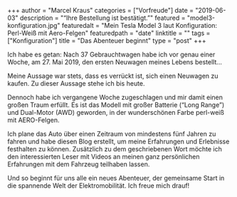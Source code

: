 +++
author = "Marcel Kraus"
categories = ["Vorfreude"]
date = "2019-06-03"
description = "“Ihre Bestellung ist bestätigt.”"
featured = "model3-konfiguration.jpg"
featuredalt = "Mein Tesla Model 3 laut Konfiguration: Perl-Weiß mit Aero-Felgen"
featuredpath = "date"
linktitle = ""
tags = ["Konfiguration"]
title = "Das Abenteuer beginnt"
type = "post"
+++

Ich habe es getan: Nach 37 Gebrauchtwagen habe ich vor genau einer Woche, am 27. Mai 2019, den ersten Neuwagen meines Lebens bestellt…

Meine Aussage war stets, dass es verrückt ist, sich einen Neuwagen zu kaufen. Zu dieser Aussage stehe ich bis heute.

Dennoch habe ich vergangene Woche zugeschlagen und mir damit einen großen Traum erfüllt. Es ist das Modell mit großer Batterie (“Long Range”) und Dual-Motor (AWD) geworden, in der wunderschönen Farbe perl-weiß mit AERO-Felgen.

Ich plane das Auto über einen Zeitraum von mindestens fünf Jahren zu fahren und habe diesen Blog erstellt, um meine Erfahrungen und Erlebnisse festhalten zu können. Zusätzlich zu dem geschriebenen Wort möchte ich den interessierten Leser mit Videos an meinen ganz persönlichen Erfahrungen mit dem Fahrzeug teilhaben lassen.

Und so beginnt für uns alle ein neues Abenteuer, der gemeinsame Start in die spannende Welt der Elektromobilität. Ich freue mich drauf!
